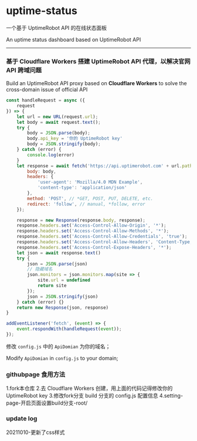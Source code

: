 # uptime-status

一个基于 UptimeRobot API 的在线状态面板

An uptime status dashboard based on UptimeRobot API

------

### 基于 Cloudflare Workers 搭建 UptimeRobot API 代理，以解决官网 API 跨域问题

Build an UptimeRobot API proxy based on **Cloudflare Workers** to solve the cross-domain issue of official API

```javascript
const handleRequest = async ({
    request
}) => {
    let url = new URL(request.url);
    let body = await request.text();
    try {
        body = JSON.parse(body);
        body.api_key = '你的 UptimeRobot key'
        body = JSON.stringify(body);
    } catch (error) {
        console.log(error)
    }
    let response = await fetch('https://api.uptimerobot.com' + url.pathname, {
        body: body,
        headers: {
            'user-agent': 'Mozilla/4.0 MDN Example',
            'content-type': 'application/json'
        },
        method: 'POST', // *GET, POST, PUT, DELETE, etc.
        redirect: 'follow', // manual, *follow, error
    });

    response = new Response(response.body, response);
    response.headers.set('Access-Control-Allow-Origin', '*');
    response.headers.set('Access-Control-Allow-Methods', '*');
    response.headers.set('Access-Control-Allow-Credentials', 'true');
    response.headers.set('Access-Control-Allow-Headers', 'Content-Type,Access-Token');
    response.headers.set('Access-Control-Expose-Headers', '*');
    let json = await response.text()
    try {
        json = JSON.parse(json)
        // 隐藏域名
        json.monitors = json.monitors.map(site => {
            site.url = undefined
            return site
        });
        json = JSON.stringify(json)
    } catch (error) {}
    return new Response(json, response)
}

addEventListener('fetch', (event) => {
    event.respondWith(handleRequest(event));
});
```

修改 `config.js` 中的 `ApiDomian` 为你的域名；

Modify `ApiDomian` in `config.js` to your domain;


### githubpage 食用方法
1.fork本仓库
2.去 Cloudflare Workers  创建，用上面的代码记得修改你的 UptimeRobot key
3.修改fork分支 build 分支的 config.js 配置信息
4.setting-page-开启页面设置build分支-root/

### update log
20211010-更新了css样式


